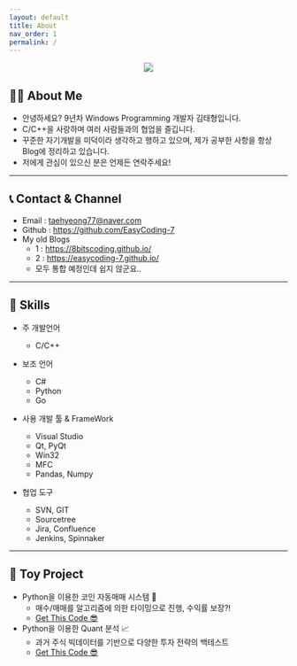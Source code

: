 ```yaml
---
layout: default
title: About
nav_order: 1
permalink: /
---
```


<p align="center">
  <img src="https://taehyungs-programming-blog.github.io/blog/assets/images/about-me/photo.jpg" style="border-radius:5%;border:1px solid #e6e1e8"/>
</p>

## 🙋‍♂️ About Me

* 안녕하세요? 9년차 Windows Programming 개발자 김태형입니다.
* C/C++을 사랑하며 여러 사람들과의 협업을 즐깁니다.
* 꾸준한 자기개발을 미덕이라 생각하고 행하고 있으며, 제가 공부한 사항을 항상 Blog에 정리하고 있습니다.
* 저에게 관심이 있으신 분은 언제든 연락주세요!

---

## 📞 Contact & Channel

* Email : taehyeong77@naver.com
* Github : https://github.com/EasyCoding-7
* My old Blogs
    * 1 : https://8bitscoding.github.io/
    * 2 : https://easycoding-7.github.io/
    * 모두 통합 예정인데 쉽지 않군요.. 

---

## 🔨 Skills

* 주 개발언어
    * C/C++

* 보조 언어
    * C#
    * Python
    * Go

* 사용 개발 툴 & FrameWork
    * Visual Studio
    * Qt, PyQt
    * Win32
    * MFC
    * Pandas, Numpy

* 협업 도구
    * SVN, GIT
    * Sourcetree
    * Jira, Confluence
    * Jenkins, Spinnaker

---

## 🎠 Toy Project

* Python을 이용한 코인 자동매매 시스템 💸
    * 매수/매매를 알고리즘에 의한 타이밍으로 진행, 수익률 보장?!
    * [Get This Code 😎]()
* Python을 이용한 Quant 분석 📈
    * 과거 주식 빅데이터를 기반으로 다양한 투자 전략의 백테스트
    * [Get This Code 😎]()
